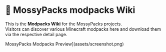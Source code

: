 # 🌿 MossyPacks modpacks Wiki

This is the **Modpacks Wiki** for the MossyPacks projects.  
Visitors can discover various Minecraft modpacks here and download them via the respective detail page.

MossyPacks Modpacks Preview](assets/screenshot.png)